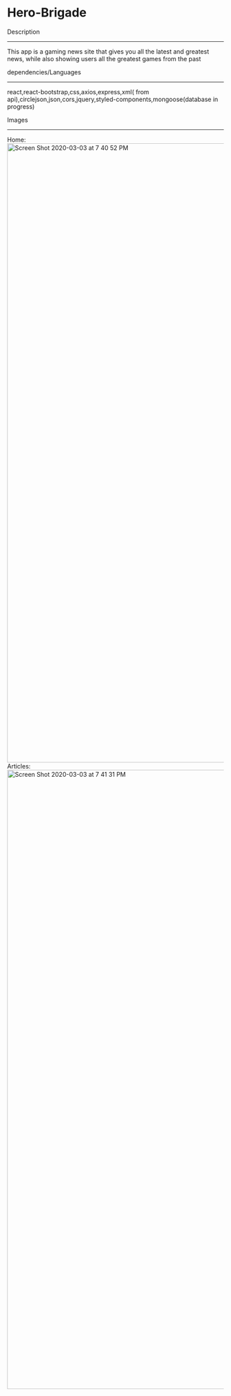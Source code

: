 # Hero-Brigade
Description
<hr>
This app is a gaming news site that gives you all the latest and greatest news, while also showing users all the greatest games from the past

dependencies/Languages  
<hr>
react,react-bootstrap,css,axios,express,xml( from api),circlejson,json,cors,jquery,styled-components,mongoose(database in progress)

Images
<hr>
Home:
<img width="1440" alt="Screen Shot 2020-03-03 at 7 40 52 PM" src="https://user-images.githubusercontent.com/46853230/75844912-bc111300-5d94-11ea-8924-168971eae9b3.png">
Articles:
<img width="1440" alt="Screen Shot 2020-03-03 at 7 41 31 PM" src="https://user-images.githubusercontent.com/46853230/75844986-f7134680-5d94-11ea-92af-acf41d924a2d.png">

